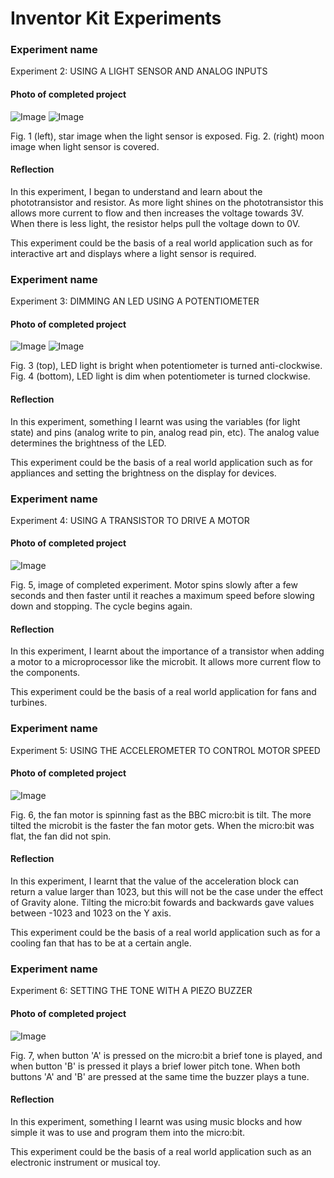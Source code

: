 # Inventor Kit Experiments

### Experiment name ###

Experiment 2: USING A LIGHT SENSOR AND ANALOG INPUTS

#### Photo of completed project ####

![Image](experiment2star.jpg)  ![Image](experiment2moon.jpg)

Fig. 1 (left), star image when the light sensor is exposed. Fig. 2. (right) moon image when light sensor is covered.

#### Reflection ####

In this experiment, I began to understand and learn about the phototransistor and resistor. As more light shines on the phototransistor this allows more current to flow and then increases the voltage towards 3V. When there is less light, the resistor helps pull the voltage down to 0V.

This experiment could be the basis of a real world application such as for interactive art and displays where a light sensor is required.

### Experiment name ###

Experiment 3: DIMMING AN LED USING A POTENTIOMETER

#### Photo of completed project ####

![Image](experiment3lighton.png) ![Image](experiemnt3lightoff.png)

Fig. 3 (top), LED light is bright when potentiometer is turned anti-clockwise. Fig. 4 (bottom), LED light is dim when potentiometer is turned clockwise.

#### Reflection ####

In this experiment, something I learnt was using the variables (for light state) and pins (analog write to pin, analog read pin, etc). The analog value determines the brightness of the LED. 

This experiment could be the basis of a real world application such as for appliances and setting the brightness on the display for devices.

### Experiment name ###

Experiment 4: USING A TRANSISTOR TO DRIVE A MOTOR

#### Photo of completed project ####

![Image](experiment4.png)

Fig. 5, image of completed experiment. Motor spins slowly after a few seconds and then faster until it reaches a maximum speed before slowing down and stopping. The cycle begins again.

#### Reflection ####

In this experiment, I learnt about the importance of a transistor when adding a motor to a microprocessor like the microbit. It allows more current flow to the components. 

This experiment could be the basis of a real world application for fans and turbines. 

### Experiment name ###

Experiment 5: USING THE ACCELEROMETER TO CONTROL MOTOR SPEED

#### Photo of completed project ####

![Image](experiment5.png)

Fig. 6, the fan motor is spinning fast as the BBC micro:bit is tilt. The more tilted the microbit is the faster the fan motor gets. When the micro:bit was flat, the fan did not spin. 

#### Reflection ####

In this experiment, I learnt that the value of the acceleration block can return a value larger than 1023, but this will not be the case under the effect of Gravity alone. Tilting the micro:bit fowards and backwards gave values between -1023 and 1023 on the Y axis. 

This experiment could be the basis of a real world application such as for a cooling fan that has to be at a certain angle. 

### Experiment name ###

Experiment 6: SETTING THE TONE WITH A PIEZO BUZZER

#### Photo of completed project ###

![Image](experiment6.png)

Fig. 7, when button 'A' is pressed on the micro:bit a brief tone is played, and when button 'B' is pressed it plays a brief lower pitch tone. When both buttons 'A' and 'B' are pressed at the same time the buzzer plays a tune. 

#### Reflection ####

In this experiment, something I learnt was using music blocks and how simple it was to use and program them into the micro:bit. 

This experiment could be the basis of a real world application such as an electronic instrument or musical toy. 
